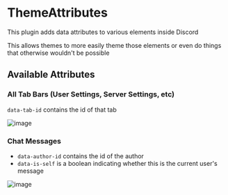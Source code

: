 # ThemeAttributes

This plugin adds data attributes to various elements inside Discord

This allows themes to more easily theme those elements or even do things that otherwise wouldn't be possible

## Available Attributes

### All Tab Bars (User Settings, Server Settings, etc)

`data-tab-id` contains the id of that tab

![image](https://github.com/metroite/Vencord/assets/45497981/1263b782-f673-4f09-820c-4cc366d062ad)

### Chat Messages

- `data-author-id` contains the id of the author
- `data-is-self` is a boolean indicating whether this is the current user's message

![image](https://github.com/metroite/Vencord/assets/45497981/34bd5053-3381-402f-82b2-9c812cc7e122)

